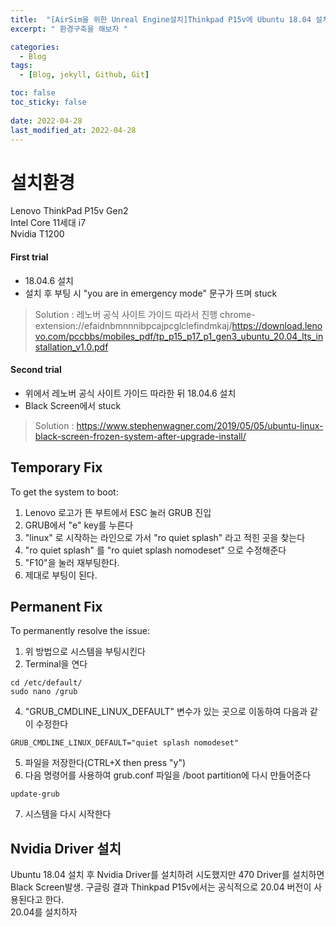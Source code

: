 ```yaml
---
title:  "[AirSim을 위한 Unreal Engine설치]Thinkpad P15v에 Ubuntu 18.04 설치"
excerpt: " 환경구축을 해보자 "

categories:
  - Blog
tags:
  - [Blog, jekyll, Github, Git]

toc: false
toc_sticky: false
 
date: 2022-04-28
last_modified_at: 2022-04-28
---
```

# 설치환경
Lenovo ThinkPad P15v Gen2<br>
Intel Core 11세대 i7<br>
Nvidia T1200<br>

#### First trial
- 18.04.6 설치
- 설치 후 부팅 시 "you are in emergency mode" 문구가 뜨며 stuck
> Solution : 레노버 공식 사이트 가이드 따라서 진행
>chrome-extension://efaidnbmnnnibpcajpcglclefindmkaj/https://download.lenovo.com/pccbbs/mobiles_pdf/tp_p15_p17_p1_gen3_ubuntu_20.04_lts_installation_v1.0.pdf

#### Second trial
- 위에서 레노버 공식 사이트 가이드 따라한 뒤 18.04.6 설치
- Black Screen에서 stuck
> Solution : https://www.stephenwagner.com/2019/05/05/ubuntu-linux-black-screen-frozen-system-after-upgrade-install/

## Temporary Fix
To get the system to boot:
1. Lenovo 로고가 뜬 부트에서 ESC 눌러 GRUB 진입
2. GRUB에서 "e" key를 누른다
3. "linux" 로 시작하는 라인으로 가서 "ro quiet splash" 라고 적힌 곳을 찾는다
4. "ro quiet splash" 를 "ro quiet splash nomodeset" 으로 수정해준다
5. "F10"을 눌러 재부팅한다.
6. 제대로 부팅이 된다.
## Permanent Fix
To permanently resolve the issue:
1. 위 방법으로 시스템을 부팅시킨다
2. Terminal을 연다
```
cd /etc/default/
sudo nano /grub
```
4. "GRUB_CMDLINE_LINUX_DEFAULT" 변수가 있는 곳으로 이동하여 다음과 같이 수정한다
```
GRUB_CMDLINE_LINUX_DEFAULT="quiet splash nomodeset"
```
5. 파일을 저장한다(CTRL+X then press "y")
6. 다음 명령어를 사용하여 grub.conf 파일을 /boot partition에 다시 만들어준다
```
update-grub
```
7. 시스템을 다시 시작한다

## Nvidia Driver 설치
Ubuntu 18.04 설치 후 Nvidia Driver를 설치하려 시도했지만 470 Driver를 설치하면 Black Screen발생. 구글링 결과 Thinkpad P15v에서는 공식적으로 20.04 버전이 사용된다고 한다.  
20.04를 설치하자